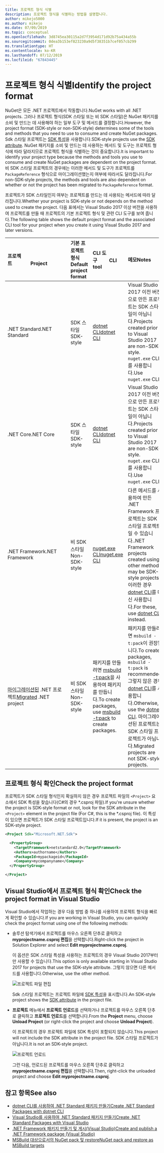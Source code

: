 ```yaml
---
title: 프로젝트 형식 식별
description: 프로젝트 형식을 식별하는 방법을 설명합니다.
author: mikejo5000
ms.author: mikejo
ms.date: 07/09/2019
ms.topic: conceptual
ms.openlocfilehash: 3d8745ea30115a2d7f3954d171d92b75a434a55b
ms.sourcegitcommit: 0dea3b153ef823230a9d5f38351b7cef057cb299
ms.translationtype: HT
ms.contentlocale: ko-KR
ms.lasthandoff: 07/12/2019
ms.locfileid: "67843445"
---
```

# <a name="identify-the-project-format"></a><span data-ttu-id="0dc99-103">프로젝트 형식 식별</span><span class="sxs-lookup"><span data-stu-id="0dc99-103">Identify the project format</span></span>

<span data-ttu-id="0dc99-104">NuGet은 모든 .NET 프로젝트에서 작동합니다.</span><span class="sxs-lookup"><span data-stu-id="0dc99-104">NuGet works with all .NET projects.</span></span> <span data-ttu-id="0dc99-105">그러나 프로젝트 형식(SDK 스타일 또는 비 SDK 스타일)은 NuGet 패키지를 소비 및 만드는 데 사용해야 하는 일부 도구 및 메서드를 결정합니다.</span><span class="sxs-lookup"><span data-stu-id="0dc99-105">However, the project format (SDK-style or non-SDK-style) determines some of the tools and methods that you need to use to consume and create NuGet packages.</span></span> <span data-ttu-id="0dc99-106">Sdk 스타일 프로젝트는 [SDK 특성](/dotnet/core/tools/csproj#additions)을 사용합니다.</span><span class="sxs-lookup"><span data-stu-id="0dc99-106">SDK-style projects use the [SDK attribute](/dotnet/core/tools/csproj#additions).</span></span> <span data-ttu-id="0dc99-107">NuGet 패키지를 소비 및 만드는 데 사용하는 메서드 및 도구는 프로젝트 형식에 따라 달라지므로 프로젝트 형식을 식별하는 것이 중요합니다.</span><span class="sxs-lookup"><span data-stu-id="0dc99-107">It is important to identify your project type because the methods and tools you use to consume and create NuGet packages are dependent on the project format.</span></span> <span data-ttu-id="0dc99-108">비 SDK 스타일 프로젝트의 경우에는 이러한 메서드 및 도구가 프로젝트를 `PackageReference` 형식으로 마이그레이션했는지 여부에 따라서도 달라집니다.</span><span class="sxs-lookup"><span data-stu-id="0dc99-108">For non-SDK-style projects, the methods and tools are also dependent on whether or not the project has been migrated to `PackageReference` format.</span></span>

<span data-ttu-id="0dc99-109">프로젝트가 SDK 스타일인지 여부는 프로젝트를 만드는 데 사용되는 메서드에 따라 달라집니다.</span><span class="sxs-lookup"><span data-stu-id="0dc99-109">Whether your project is SDK-style or not depends on the method used to create the project.</span></span> <span data-ttu-id="0dc99-110">다음 표에서는 Visual Studio 2017 이상 버전을 사용하여 프로젝트를 만들 때 프로젝트의 기본 프로젝트 형식 및 관련 CLI 도구를 보여 줍니다.</span><span class="sxs-lookup"><span data-stu-id="0dc99-110">The following table shows the default project format and the associated CLI tool for your project when you create it using Visual Studio 2017 and later versions.</span></span>

| <span data-ttu-id="0dc99-111">프로젝트&nbsp;&nbsp;&nbsp;&nbsp;&nbsp;&nbsp;&nbsp;&nbsp;&nbsp;&nbsp;&nbsp;&nbsp;&nbsp;&nbsp;</span><span class="sxs-lookup"><span data-stu-id="0dc99-111">Project&nbsp;&nbsp;&nbsp;&nbsp;&nbsp;&nbsp;&nbsp;&nbsp;&nbsp;&nbsp;&nbsp;&nbsp;&nbsp;&nbsp;</span></span> | <span data-ttu-id="0dc99-112">기본 프로젝트 형식</span><span class="sxs-lookup"><span data-stu-id="0dc99-112">Default project format</span></span> | <span data-ttu-id="0dc99-113">CLI 도구&nbsp;&nbsp;&nbsp;&nbsp;&nbsp;&nbsp;&nbsp;&nbsp;&nbsp;</span><span class="sxs-lookup"><span data-stu-id="0dc99-113">CLI tool&nbsp;&nbsp;&nbsp;&nbsp;&nbsp;&nbsp;&nbsp;&nbsp;&nbsp;</span></span> | <span data-ttu-id="0dc99-114">메모</span><span class="sxs-lookup"><span data-stu-id="0dc99-114">Notes</span></span> |
|:------------- |:-------------|:-----|:-----|
| <span data-ttu-id="0dc99-115">.NET Standard</span><span class="sxs-lookup"><span data-stu-id="0dc99-115">.NET Standard</span></span> | <span data-ttu-id="0dc99-116">SDK 스타일</span><span class="sxs-lookup"><span data-stu-id="0dc99-116">SDK-style</span></span> | [<span data-ttu-id="0dc99-117">dotnet CLI</span><span class="sxs-lookup"><span data-stu-id="0dc99-117">dotnet CLI</span></span>](../install-nuget-client-tools.md#dotnetexe-cli) | <span data-ttu-id="0dc99-118">Visual Studio 2017 이전 버전으로 만든 프로젝트는 SDK 스타일이 아닙니다.</span><span class="sxs-lookup"><span data-stu-id="0dc99-118">Projects created prior to Visual Studio 2017 are non-SDK-style.</span></span> <span data-ttu-id="0dc99-119">`nuget.exe` CLI를 사용합니다.</span><span class="sxs-lookup"><span data-stu-id="0dc99-119">Use `nuget.exe` CLI.</span></span> |
| <span data-ttu-id="0dc99-120">.NET Core</span><span class="sxs-lookup"><span data-stu-id="0dc99-120">.NET Core</span></span> | <span data-ttu-id="0dc99-121">SDK 스타일</span><span class="sxs-lookup"><span data-stu-id="0dc99-121">SDK-style</span></span> | [<span data-ttu-id="0dc99-122">dotnet CLI</span><span class="sxs-lookup"><span data-stu-id="0dc99-122">dotnet CLI</span></span>](../install-nuget-client-tools.md#dotnetexe-cli) | <span data-ttu-id="0dc99-123">Visual Studio 2017 이전 버전으로 만든 프로젝트는 SDK 스타일이 아닙니다.</span><span class="sxs-lookup"><span data-stu-id="0dc99-123">Projects created prior to Visual Studio 2017 are non-SDK-style.</span></span> <span data-ttu-id="0dc99-124">`nuget.exe` CLI를 사용합니다.</span><span class="sxs-lookup"><span data-stu-id="0dc99-124">Use `nuget.exe` CLI.</span></span> |
| <span data-ttu-id="0dc99-125">.NET Framework</span><span class="sxs-lookup"><span data-stu-id="0dc99-125">.NET Framework</span></span> | <span data-ttu-id="0dc99-126">비 SDK 스타일</span><span class="sxs-lookup"><span data-stu-id="0dc99-126">Non-SDK-style</span></span> | [<span data-ttu-id="0dc99-127">nuget.exe CLI</span><span class="sxs-lookup"><span data-stu-id="0dc99-127">nuget.exe CLI</span></span>](../install-nuget-client-tools.md#nugetexe-cli) | <span data-ttu-id="0dc99-128">다른 메서드를 사용하여 만든 .NET Framework 프로젝트는 SDK 스타일 프로젝트일 수 있습니다.</span><span class="sxs-lookup"><span data-stu-id="0dc99-128">.NET Framework projects created using other methods may be SDK-style projects.</span></span> <span data-ttu-id="0dc99-129">이러한 경우 [dotnet CLI](../install-nuget-client-tools.md#dotnetexe-cli)를 대신 사용합니다.</span><span class="sxs-lookup"><span data-stu-id="0dc99-129">For these, use [dotnet CLI](../install-nuget-client-tools.md#dotnetexe-cli) instead.</span></span> |
| <span data-ttu-id="0dc99-130">[마이그레이션된](../reference/migrate-packages-config-to-package-reference.md) .NET 프로젝트</span><span class="sxs-lookup"><span data-stu-id="0dc99-130">[Migrated](../reference/migrate-packages-config-to-package-reference.md) .NET project</span></span> | <span data-ttu-id="0dc99-131">비 SDK 스타일</span><span class="sxs-lookup"><span data-stu-id="0dc99-131">Non-SDK-style</span></span>| <span data-ttu-id="0dc99-132">패키지를 만들려면 [msbuild -t:pack](../reference/migrate-packages-config-to-package-reference.md#create-a-package-after-migration)을 사용하여 패키지를 만듭니다.</span><span class="sxs-lookup"><span data-stu-id="0dc99-132">To create packages, use [msbuild -t:pack](../reference/migrate-packages-config-to-package-reference.md#create-a-package-after-migration) to create packages.</span></span> | <span data-ttu-id="0dc99-133">패키지를 만들려면 `msbuild -t:pack`이 권장됩니다.</span><span class="sxs-lookup"><span data-stu-id="0dc99-133">To create packages, `msbuild -t:pack` is recommended.</span></span> <span data-ttu-id="0dc99-134">그렇지 않은 경우 [dotnet CLI](../install-nuget-client-tools.md#dotnetexe-cli)를 사용합니다.</span><span class="sxs-lookup"><span data-stu-id="0dc99-134">Otherwise, use the [dotnet CLI](../install-nuget-client-tools.md#dotnetexe-cli).</span></span> <span data-ttu-id="0dc99-135">마이그레이션된 프로젝트는 SDK 스타일 프로젝트가 아닙니다.</span><span class="sxs-lookup"><span data-stu-id="0dc99-135">Migrated projects are not SDK-style projects.</span></span> |

## <a name="check-the-project-format"></a><span data-ttu-id="0dc99-136">프로젝트 형식 확인</span><span class="sxs-lookup"><span data-stu-id="0dc99-136">Check the project format</span></span>

<span data-ttu-id="0dc99-137">프로젝트가 SDK 스타일 형식인지 확실하지 않은 경우 프로젝트 파일의 `<Project>` 요소에서 SDK 특성을 찾습니다(C#의 경우 \*.csproj 파일).</span><span class="sxs-lookup"><span data-stu-id="0dc99-137">If you're unsure whether the project is SDK-style format or not, look for the SDK attribute in the `<Project>` element in the project file (For C#, this is the \*.csproj file).</span></span> <span data-ttu-id="0dc99-138">이 특성이 있으면 프로젝트가 SDK 스타일 프로젝트입니다.</span><span class="sxs-lookup"><span data-stu-id="0dc99-138">If it is present, the project is an SDK-style project.</span></span>

```xml
<Project Sdk="Microsoft.NET.Sdk">

  <PropertyGroup>
    <TargetFramework>netstandard2.0</TargetFramework>
    <Authors>authorname</Authors>
    <PackageId>mypackageid</PackageId>
    <Company>mycompanyname</Company>
  </PropertyGroup>

</Project>
```

## <a name="check-the-project-format-in-visual-studio"></a><span data-ttu-id="0dc99-139">Visual Studio에서 프로젝트 형식 확인</span><span class="sxs-lookup"><span data-stu-id="0dc99-139">Check the project format in Visual Studio</span></span>

<span data-ttu-id="0dc99-140">Visual Studio에서 작업하는 경우 다음 방법 중 하나를 사용하여 프로젝트 형식을 빠르게 확인할 수 있습니다.</span><span class="sxs-lookup"><span data-stu-id="0dc99-140">If you are working in Visual Studio, you can quickly check the project format using one of the following methods:</span></span>

- <span data-ttu-id="0dc99-141">솔루션 탐색기에서 프로젝트를 마우스 오른쪽 단추로 클릭하고 **myprojectname.csproj 편집**을 선택합니다.</span><span class="sxs-lookup"><span data-stu-id="0dc99-141">Right-click the project in Solution Explorer and select **Edit myprojectname.csproj**.</span></span>

   <span data-ttu-id="0dc99-142">이 옵션은 SDK 스타일 특성을 사용하는 프로젝트의 경우 Visual Studio 2017부터만 사용할 수 있습니다.</span><span class="sxs-lookup"><span data-stu-id="0dc99-142">This option is only available starting in Visual Studio 2017 for projects that use the SDK-style attribute.</span></span> <span data-ttu-id="0dc99-143">그렇지 않으면 다른 메서드를 사용합니다.</span><span class="sxs-lookup"><span data-stu-id="0dc99-143">Otherwise, use the other method.</span></span>

   ![프로젝트 파일 편집](media/edit-project-file.png)

   <span data-ttu-id="0dc99-145">Sdk 스타일 프로젝트는 프로젝트 파일에 [SDK 특성](/dotnet/core/tools/csproj#additions)을 표시합니다.</span><span class="sxs-lookup"><span data-stu-id="0dc99-145">An SDK-style project shows the [SDK attribute](/dotnet/core/tools/csproj#additions) in the project file.</span></span>
   
- <span data-ttu-id="0dc99-146">**프로젝트** 메뉴에서 **프로젝트 언로드**를 선택하거나 프로젝트를 마우스 오른쪽 단추로 클릭하고 **프로젝트 언로드**를 선택합니다.</span><span class="sxs-lookup"><span data-stu-id="0dc99-146">From the **Project** menu, choose **Unload Project** (or right-click the project and choose **Unload Project**).</span></span>

   <span data-ttu-id="0dc99-147">이 프로젝트의 경우 프로젝트 파일에 SDK 특성이 포함되지 않습니다.</span><span class="sxs-lookup"><span data-stu-id="0dc99-147">This project will not include the SDK attribute in the project file.</span></span> <span data-ttu-id="0dc99-148">SDK 스타일 프로젝트가 아닙니다.</span><span class="sxs-lookup"><span data-stu-id="0dc99-148">It is not an SDK-style project.</span></span>

   ![프로젝트 언로드](media/unload-project.png)

   <span data-ttu-id="0dc99-150">그런 다음, 언로드된 프로젝트를 마우스 오른쪽 단추로 클릭하고 **myprojectname.csproj 편집**을 선택합니다.</span><span class="sxs-lookup"><span data-stu-id="0dc99-150">Then, right-click the unloaded project and choose **Edit myprojectname.csproj**.</span></span>

## <a name="see-also"></a><span data-ttu-id="0dc99-151">참고 항목</span><span class="sxs-lookup"><span data-stu-id="0dc99-151">See also</span></span>

- [<span data-ttu-id="0dc99-152">dotnet CLI를 사용하여 .NET Standard 패키지 만들기</span><span class="sxs-lookup"><span data-stu-id="0dc99-152">Create .NET Standard Packages with dotnet CLI</span></span>](../quickstart/create-and-publish-a-package-using-the-dotnet-cli.md)
- [<span data-ttu-id="0dc99-153">Visual Studio를 사용하여 .NET Standard 패키지 만들기</span><span class="sxs-lookup"><span data-stu-id="0dc99-153">Create .NET Standard Packages with Visual Studio</span></span>](../quickstart/create-and-publish-a-package-using-visual-studio.md)
- [<span data-ttu-id="0dc99-154">.NET Framework 패키지 만들기 및 게시(Visual Studio)</span><span class="sxs-lookup"><span data-stu-id="0dc99-154">Create and publish a .NET Framework package (Visual Studio)</span></span>](../quickstart/create-and-publish-a-package-using-visual-studio-net-framework.md)
- [<span data-ttu-id="0dc99-155">MSBuild 대상으로서의 NuGet pack 및 restore</span><span class="sxs-lookup"><span data-stu-id="0dc99-155">NuGet pack and restore as MSBuild targets</span></span>](../reference/msbuild-targets.md)
